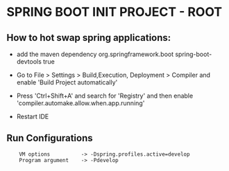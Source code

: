 # SPRING BOOT INIT PROJECT - ROOT

## How to hot swap spring applications:

- add the maven dependency
	<dependency>
            <groupId>org.springframework.boot</groupId>
            <artifactId>spring-boot-devtools</artifactId>
            <optional>true</optional>
        </dependency>

- Go to File > Settings > Build,Execution, Deployment > Compiler
	and enable 'Build Project automatically'

- Press 'Ctrl+Shift+A' and search for 'Registry'
	and then enable 'compiler.automake.allow.when.app.running'

- Restart IDE

## Run Configurations

        VM options          -> -Dspring.profiles.active=develop 
        Program argument    -> -Pdevelop
